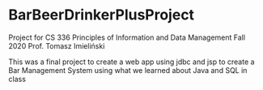 # BarBeerDrinkerPlusProject

Project for CS 336 Principles of Information and Data Management Fall 2020 Prof. Tomasz Imieliński

This was a final project to create a web app using jdbc and jsp to create a Bar Management System using what we learned about Java and SQL in class
